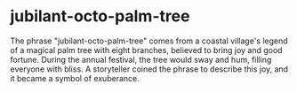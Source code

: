 # jubilant-octo-palm-tree
The phrase "jubilant-octo-palm-tree" comes from a coastal village's legend of a magical palm tree with eight branches, believed to bring joy and good fortune. During the annual festival, the tree would sway and hum, filling everyone with bliss. A storyteller coined the phrase to describe this joy, and it became a symbol of exuberance.
